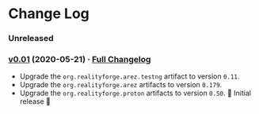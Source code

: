 # Change Log

### Unreleased

### [v0.01](https://github.com/arez/arez-testng/tree/v0.01) (2020-05-21) · [Full Changelog](https://github.com/arez/arez-testng/compare/v0.00...v0.01)

* Upgrade the `org.realityforge.arez.testng` artifact to version `0.11`.
* Upgrade the `org.realityforge.arez` artifacts to version `0.179`.
* Upgrade the `org.realityforge.proton` artifacts to version `0.50`.
 ‎🎉 Initial release ‎🎉
